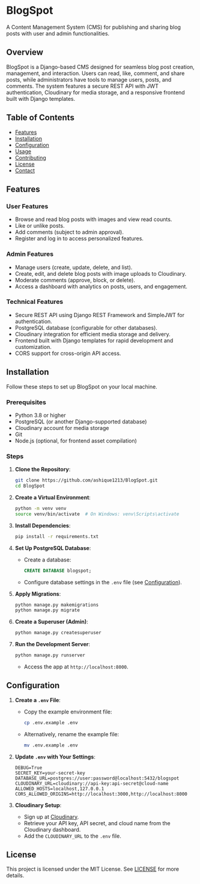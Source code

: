 # BlogSpot

A Content Management System (CMS) for publishing and sharing blog posts with user and admin functionalities.

## Overview

BlogSpot is a Django-based CMS designed for seamless blog post creation, management, and interaction. Users can read, like, comment, and share posts, while administrators have tools to manage users, posts, and comments. The system features a secure REST API with JWT authentication, Cloudinary for media storage, and a responsive frontend built with Django templates.

## Table of Contents

- [Features](#features)
- [Installation](#installation)
- [Configuration](#configuration)
- [Usage](#usage)
- [Contributing](#contributing)
- [License](#license)
- [Contact](#contact)

## Features

### User Features
- Browse and read blog posts with images and view read counts.
- Like or unlike posts.
- Add comments (subject to admin approval).
- Register and log in to access personalized features.

### Admin Features
- Manage users (create, update, delete, and list).
- Create, edit, and delete blog posts with image uploads to Cloudinary.
- Moderate comments (approve, block, or delete).
- Access a dashboard with analytics on posts, users, and engagement.

### Technical Features
- Secure REST API using Django REST Framework and SimpleJWT for authentication.
- PostgreSQL database (configurable for other databases).
- Cloudinary integration for efficient media storage and delivery.
- Frontend built with Django templates for rapid development and customization.
- CORS support for cross-origin API access.

## Installation

Follow these steps to set up BlogSpot on your local machine.

### Prerequisites
- Python 3.8 or higher
- PostgreSQL (or another Django-supported database)
- Cloudinary account for media storage
- Git
- Node.js (optional, for frontend asset compilation)

### Steps
1. **Clone the Repository**:
   ```bash
   git clone https://github.com/ashique1213/BlogSpot.git
   cd BlogSpot
   ```

2. **Create a Virtual Environment**:
   ```bash
   python -m venv venv
   source venv/bin/activate  # On Windows: venv\Scripts\activate
   ```

3. **Install Dependencies**:
   ```bash
   pip install -r requirements.txt
   ```

4. **Set Up PostgreSQL Database**:
   - Create a database:
     ```sql
     CREATE DATABASE blogspot;
     ```
   - Configure database settings in the `.env` file (see [Configuration](#configuration)).

5. **Apply Migrations**:
   ```bash
   python manage.py makemigrations
   python manage.py migrate
   ```

6. **Create a Superuser (Admin)**:
   ```bash
   python manage.py createsuperuser
   ```

7. **Run the Development Server**:
   ```bash
   python manage.py runserver
   ```
   - Access the app at `http://localhost:8000`.

## Configuration

1. **Create a `.env` File**:
   - Copy the example environment file:
     ```bash
     cp .env.example .env
     ```
   - Alternatively, rename the example file:
     ```bash
     mv .env.example .env
     ```

2. **Update `.env` with Your Settings**:
   ```env
   DEBUG=True
   SECRET_KEY=your-secret-key
   DATABASE_URL=postgres://user:password@localhost:5432/blogspot
   CLOUDINARY_URL=cloudinary://api-key:api-secret@cloud-name
   ALLOWED_HOSTS=localhost,127.0.0.1
   CORS_ALLOWED_ORIGINS=http://localhost:3000,http://localhost:8000
   ```

3. **Cloudinary Setup**:
   - Sign up at [Cloudinary](https://cloudinary.com).
   - Retrieve your API key, API secret, and cloud name from the Cloudinary dashboard.
   - Add the `CLOUDINARY_URL` to the `.env` file.

## License

This project is licensed under the MIT License. See [LICENSE](LICENSE) for more details.
